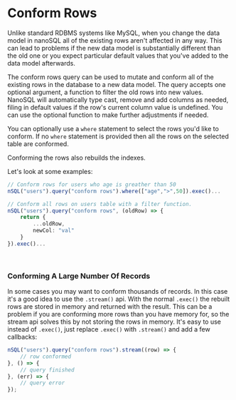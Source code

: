 # Conform Rows

Unlike standard RDBMS systems like MySQL, when you change the data model in nanoSQL all of the existing rows aren't affected in any way.  This can lead to problems if the new data model is substantially different than the old one or you expect particular default values that you've added to the data model afterwards.

The conform rows query can be used to mutate and conform all of the existing rows in the database to a new data model.  The query accepts one optional argument, a function to filter the old rows into new values.  NanoSQL will automatically type cast, remove and add columns as needed, filing in default values if the row's current column value is undefined.  You can use the optional function to make further adjustments if needed.

You can optionally use a `where` statement to select the rows you'd like to conform. If no `where` statement is provided then all the rows on the selected table are conformed.

Conforming the rows also rebuilds the indexes.

Let's look at some examples:

```typescript
// Conform rows for users who age is greather than 50
nSQL("users").query("conform rows").where(["age",">",50]).exec()...​

// Conform all rows on users table with a filter function.
nSQL("users").query("conform rows", (oldRow) => {
    return {
        ...oldRow,
        newCol: "val"
    }
}).exec()...
```

​

### Conforming A Large Number Of Records

In some cases you may want to conform thousands of records. In this case it's a good idea to use the `.stream()` api. With the normal `.exec()` the rebuilt rows are stored in memory and returned with the result. This can be a problem if you are conforming more rows than you have memory for, so the stream api solves this by not storing the rows in memory. It's easy to use instead of `.exec()`, just replace `.exec()` with `.stream()` and add a few callbacks:

```typescript
nSQL("users").query("conform rows").stream((row) => {    
    // row conformed
}, () => {    
    // query finished
}, (err) => {    
    // query error
});
```
